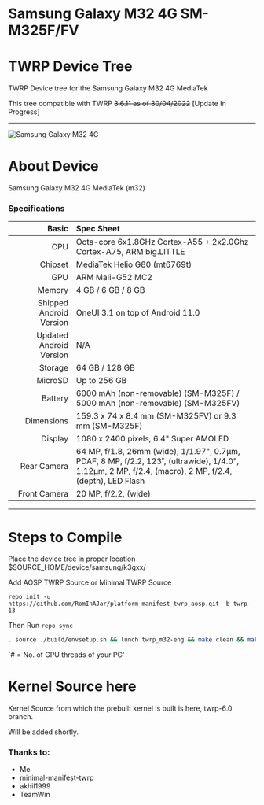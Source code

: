 # Samsung Galaxy M32 4G SM-M325F/FV 
# TWRP Device Tree

TWRP Device tree for the Samsung Galaxy M32 4G MediaTek

This tree compatible with TWRP ~~3.6.11 as of 30/04/2022~~ [Update In Progress]

---
![Samsung Galaxy M32 4G](https://fdn2.gsmarena.com/vv/pics/samsung/samsung-galaxy-m32-1.jpg)


# About Device

Samsung Galaxy M32 4G MediaTek (m32)

### Specifications

Basic   | Spec Sheet
-------:|:-------------------------
CPU     | Octa-core 6x1.8GHz Cortex-A55 + 2x2.0Ghz Cortex-A75, ARM big.LITTLE
Chipset | MediaTek Helio G80 (mt6769t)
GPU     | ARM Mali-G52 MC2
Memory  | 4 GB / 6 GB / 8 GB
Shipped Android Version | OneUI 3.1 on top of Android 11.0
Updated Android Version | N/A
Storage | 64 GB / 128 GB
MicroSD | Up to 256 GB
Battery | 6000 mAh (non-removable) (SM-M325F) / 5000 mAh (non-removable) (SM-M325FV)
Dimensions | 159.3 x 74 x 8.4 mm (SM-M325FV) or 9.3 mm (SM-M325F)
Display | 1080 x 2400 pixels, 6.4" Super AMOLED
Rear Camera  | 64 MP, f/1.8, 26mm (wide), 1/1.97", 0.7µm, PDAF, 8 MP, f/2.2, 123˚, (ultrawide), 1/4.0", 1.12µm, 2 MP, f/2.4, (macro), 2 MP, f/2.4, (depth), LED Flash
Front Camera | 20 MP, f/2.2, (wide)

---

#  Steps to Compile

 Place the device tree in proper location $SOURCE_HOME/device/samsung/k3gxx/ 
 
 Add AOSP TWRP Source or Minimal TWRP Source
 
 `repo init -u https://github.com/RomInAJar/platform_manifest_twrp_aosp.git -b twrp-13`
 
Then Run `repo sync` 

```sh
. source ./build/envsetup.sh && lunch twrp_m32-eng && make clean && make -j# recoveryimage
```
`# = No. of CPU threads of your PC'

#  Kernel Source here

 Kernel Source from which the prebuilt kernel is built is here, twrp-6.0 branch.
 
 Will be added shortly.

### Thanks to:
 * Me
 * minimal-manifest-twrp
 * akhil1999
 * TeamWin


